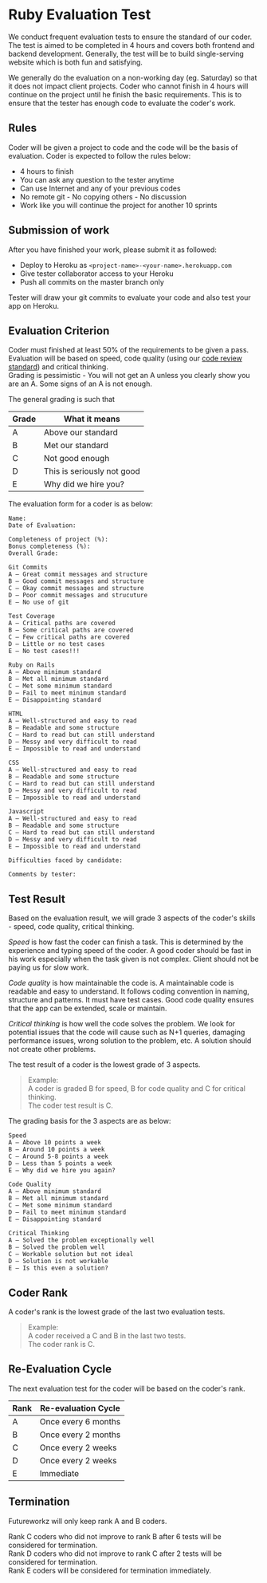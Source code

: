# Ruby Evaluation Test

We conduct frequent evaluation tests to ensure the standard of our coder. The test is aimed to be completed in 4 hours and covers both frontend and backend development. Generally, the test will be to build single-serving website which is both fun and satisfying.

We generally do the evaluation on a non-working day (eg. Saturday) so that it does not impact client projects. Coder who cannot finish in 4 hours will continue on the project until he finish the basic requirements. This is to ensure that the tester has enough code to evaluate the coder's work.

## Rules
Coder will be given a project to code and the code will be the basis of evaluation. Coder is expected to follow the rules below:

- 4 hours to finish
- You can ask any question to the tester anytime
- Can use Internet and any of your previous codes
- No remote git - No copying others - No discussion
- Work like you will continue the project for another 10 sprints

## Submission of work
After you have finished your work, please submit it as followed:
- Deploy to Heroku as `<project-name>-<your-name>.herokuapp.com`
- Give tester collaborator access to your Heroku
- Push all commits on the master branch only

Tester will draw your git commits to evaluate your code and also test your app on Heroku.

## Evaluation Criterion
Coder must finished at least 50% of the requirements to be given a pass.  
Evaluation will be based on speed, code quality (using our [code review standard](../code-review/README.md)) and critical thinking.  
Grading is pessimistic - You will not get an A unless you clearly show you are an A. Some signs of an A is not enough.  

The general grading is such that  

Grade | What it means
------|------------------------
A     | Above our standard  
B     | Met our standard
C     | Not good enough
D     | This is seriously not good
E     | Why did we hire you?


The evaluation form for a coder is as below:
```
Name:
Date of Evaluation:

Completeness of project (%):
Bonus completeness (%):
Overall Grade:

Git Commits
A – Great commit messages and structure
B – Good commit messages and structure
C – Okay commit messages and structure
D – Poor commit messages and strucuture
E – No use of git

Test Coverage
A – Critical paths are covered
B – Some critical paths are covered
C – Few critical paths are covered
D – Little or no test cases
E – No test cases!!!

Ruby on Rails
A – Above minimum standard
B – Met all minimum standard
C – Met some minimum standard
D – Fail to meet minimum standard
E – Disappointing standard

HTML
A – Well-structured and easy to read
B – Readable and some structure
C – Hard to read but can still understand
D – Messy and very difficult to read
E – Impossible to read and understand

CSS
A – Well-structured and easy to read
B – Readable and some structure
C – Hard to read but can still understand
D – Messy and very difficult to read
E – Impossible to read and understand

Javascript
A – Well-structured and easy to read
B – Readable and some structure
C – Hard to read but can still understand
D – Messy and very difficult to read
E – Impossible to read and understand

Difficulties faced by candidate:

Comments by tester:
```

## Test Result
Based on the evaluation result, we will grade 3 aspects of the coder's skills - speed, code quality, critical thinking.

*Speed* is how fast the coder can finish a task. This is determined by the experience and typing speed of the coder. A good coder should be fast in his work especially when the task given is not complex. Client should not be paying us for slow work.

*Code quality* is how maintainable the code is. A maintainable code is readable and easy to understand. It follows coding convention in naming, structure and patterns. It must have test cases. Good code quality ensures that the app can be extended, scale or maintain.

*Critical thinking* is how well the code solves the problem. We look for potential issues that the code will cause such as N+1 queries, damaging performance issues, wrong solution to the problem, etc. A solution should not create other problems.

The test result of a coder is the lowest grade of 3 aspects.

> Example:  
> A coder is graded B for speed, B for code quality and C for critical thinking.  
> The coder test result is C.

The grading basis for the 3 aspects are as below:

```
Speed
A – Above 10 points a week
B – Around 10 points a week
C – Around 5-8 points a week
D – Less than 5 points a week
E – Why did we hire you again?

Code Quality
A – Above minimum standard
B – Met all minimum standard
C – Met some minimum standard
D – Fail to meet minimum standard
E – Disappointing standard

Critical Thinking
A – Solved the problem exceptionally well
B – Solved the problem well
C – Workable solution but not ideal
D – Solution is not workable
E – Is this even a solution?
```

## Coder Rank
A coder's rank is the lowest grade of the last two evaluation tests.

> Example:  
> A coder received a C and B in the last two tests.  
> The coder rank is C.

## Re-Evaluation Cycle
The next evaluation test for the coder will be based on the coder's rank.

Rank | Re-evaluation Cycle
-----|------------------------------
A    | Once every 6 months
B    | Once every 2 months
C    | Once every 2 weeks
D    | Once every 2 weeks
E    | Immediate

## Termination
Futureworkz will only keep rank A and B coders.

Rank C coders who did not improve to rank B after 6 tests will be considered for termination.  
Rank D coders who did not improve to rank C after 2 tests will be considered for termination.  
Rank E coders will be considered for termination immediately.
